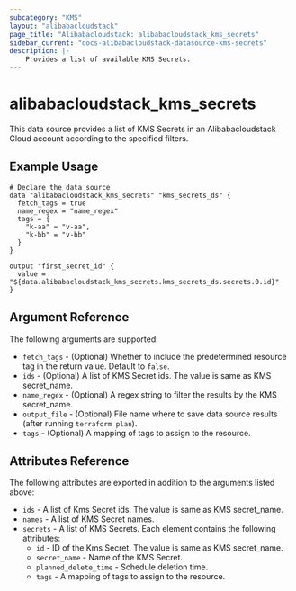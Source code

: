 ```yaml
---
subcategory: "KMS"
layout: "alibabacloudstack"
page_title: "Alibabacloudstack: alibabacloudstack_kms_secrets"
sidebar_current: "docs-alibabacloudstack-datasource-kms-secrets"
description: |-
    Provides a list of available KMS Secrets.
---
```


# alibabacloudstack\_kms\_secrets

This data source provides a list of KMS Secrets in an Alibabacloudstack Cloud account according to the specified filters.
 

## Example Usage

```
# Declare the data source
data "alibabacloudstack_kms_secrets" "kms_secrets_ds" {
  fetch_tags = true
  name_regex = "name_regex"
  tags = {
    "k-aa" = "v-aa",
    "k-bb" = "v-bb"
  }
}

output "first_secret_id" {
  value = "${data.alibabacloudstack_kms_secrets.kms_secrets_ds.secrets.0.id}"
}
```

## Argument Reference

The following arguments are supported:

* `fetch_tags` - (Optional) Whether to include the predetermined resource tag in the return value. Default to `false`.
* `ids` - (Optional) A list of KMS Secret ids. The value is same as KMS secret_name.
* `name_regex` - (Optional) A regex string to filter the results by the KMS secret_name.
* `output_file` - (Optional) File name where to save data source results (after running `terraform plan`).
* `tags` - (Optional) A mapping of tags to assign to the resource.

## Attributes Reference

The following attributes are exported in addition to the arguments listed above:

* `ids` -  A list of Kms Secret ids. The value is same as KMS secret_name. 
* `names` -  A list of KMS Secret names.
* `secrets` - A list of KMS Secrets. Each element contains the following attributes:
  * `id` - ID of the Kms Secret. The value is same as KMS secret_name.
  * `secret_name` - Name of the KMS Secret.
  * `planned_delete_time` - Schedule deletion time.
  * `tags` - A mapping of tags to assign to the resource.

